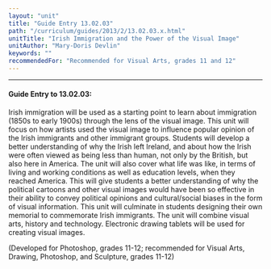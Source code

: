 ```yaml
---
layout: "unit"
title: "Guide Entry 13.02.03"
path: "/curriculum/guides/2013/2/13.02.03.x.html"
unitTitle: "Irish Immigration and the Power of the Visual Image"
unitAuthor: "Mary-Doris Devlin"
keywords: ""
recommendedFor: "Recommended for Visual Arts, grades 11 and 12"
---
```

<body>
<hr/>
<h4>
Guide Entry to 13.02.03:
</h4>
<p>
Irish immigration will be used as a starting point to learn about immigration (1850s to early 1900s) through the lens of the visual image. This unit will focus on how artists used the visual image to influence popular opinion of the Irish immigrants and other immigrant groups. Students will develop a better understanding of why the Irish left Ireland, and about how the Irish were often viewed as being less than human, not only by the British, but also here in America. The unit will also cover what life was like, in terms of living and working conditions as well as education levels, when they reached America. This will give students a better understanding of why the political cartoons and other visual images would have been so effective in their ability to convey political opinions and cultural/social biases in the form of visual information. This unit will culminate in students designing their own memorial to commemorate Irish immigrants. The unit will combine visual arts, history and technology. Electronic drawing tablets will be used for creating visual images.
</p>
<p>
(Developed for Photoshop, grades 11-12; recommended for Visual Arts, Drawing, Photoshop, and Sculpture, grades 11-12)
</p>
</body>